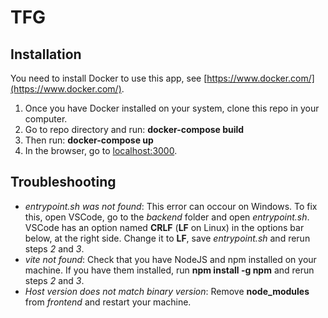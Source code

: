 # TFG


## Installation
You need to install Docker to use this app, see [https://www.docker.com/](https://www.docker.com/).

1. Once you have Docker installed on your system, clone this repo in your computer.
2. Go to repo directory and run: **docker-compose build**
3. Then run: **docker-compose up**
4. In the browser, go to [localhost:3000](localhost:3000).

## Troubleshooting
- *entrypoint.sh was not found*: This error can occour on Windows. To fix this, open VSCode, go to the *backend* folder and open *entrypoint.sh*. 
  VSCode has an option named **CRLF** (**LF** on Linux) in the options bar below, at the right side. Change it to **LF**, save *entrypoint.sh* and rerun
  steps *2* and *3*.
- *vite not found*: Check that you have NodeJS and npm installed on your machine. If you have them installed, run **npm install -g npm** and rerun steps *2* and *3*.  
- *Host version does not match binary version*: Remove **node_modules** from *frontend* and restart your machine.


